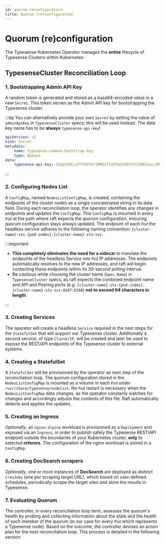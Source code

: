 ```yaml
---
id: quorum-reconfiguration
title: Quorum (re)configuration
---
```


# Quorum (re)configuration

The Typesense Kubernetes Operator manages the **entire** lifecycle of Typesense Clusters within Kubernetes:

## TypesenseCluster Reconciliation Loop

### 1. Bootstrapping Admin API Key

A random token is generated and stored as a base64-encoded value in a new `Secret`. This token serves as the Admin API key for bootstrapping the Typesense cluster.

:::tip
You can alternatively provide your own `Secret` by setting the value of `adminApiKey` in `TypesenseCluster` specs; this will be used instead. The data key name has to be **always** `typesense-api-key`!

```yaml
apiVersion: v1
kind: Secret
metadata:
    name: typesense-common-bootstrap-key
    type: Opaque
data:
    typesense-api-key: SXdpVG9CcnFYTHZYeTJNMG1TS1hPaGt0dlFUY3VWUloxc1M5REtsRUNtMFFwQU93R1hoanVIVWJLQnE2ejdlSQ==
```

:::

### 2. Configuring Nodes List

A `ConfigMap`, named `NodesListConfigMap`, is created, containing the endpoints of the cluster nodes as a single concatenated string in its data field. During each reconciliation loop, the operator identifies any changes in endpoints and updates the `ConfigMap`. This `ConfigMap` is mounted in every `Pod` at the path where raft expects the quorum configuration, ensuring quorum configuration stays always updated. The endpoint of each `Pod` the headless service adheres to the following naming convention:  `{cluster-name}-sts-{pod-index}.{cluster-name}-sts-svc`.

:::important

- **This completely eliminates the need for a sidecar** to translate the endpoints of the headless Service into `Pod` IP addresses. The endpoints automatically resolves to the new IP addresses, and raft will begin contacting these endpoints within its 30-second polling interval.
- Be cautious while choosing the cluster name (`Spec.Name`) in `TypesenseCluster` specs, as raft expects the combined endpoint name and API and Peering ports (e.g. `{cluster-name}-sts-{pod-index}.{cluster-name}-sts-svc:8107:8108`) **not to exceed 64 characters in length**.

:::

### 3. Creating Services

The operator will create a headless `Service` required in the next steps for the `StatefulSet` that will support our Typesense cluster. Additionally a second service, of type `ClusterIP`, will be created and later be used to expose the REST/API endpoints of the Typesense cluster to external systems.

### 4. Creating a StatefulSet

A `StatefulSet` will be provisioned by the operator as next step of the reconciliation loop. The quorum configuration stored in the `NodesListConfigMap` is mounted as a volume in each `Pod` under `/usr/share/typesense/nodelist`. No `Pod` restart is necessary when the `NodesListConfigMap` data changes, as the operator constanly watches for changes and accordingly adjusts the contents of this file. Raft automatically detects and applies the updates.

### 5. Creating an Ingress

*Optionally*, an `nginx:alpine` workload is provisioned as a `Deployment` and exposed via an `Ingress`, in order to publish safely the Typesense REST/API endpoint outside the boundaries of your Kubernetes cluster, **only** to selected **referers**. The configuration of the nginx workload is stored in a `ConfigMap`.

### 6. Creating DocSearch scrapers

*Optionally*, one or more instances of **DocSearch** are deployed as distinct `CronJobs` (one per scraping target URL), which based on user-defined schedules, periodically scrape the target sites and store the results in Typesense.

### 7. Evaluating Quorum

The controller, in every reconciliation loop term, assesses the quorum's health by probing and collecting information about the state and the health of each member of the quorum (in our case for every `Pod` which represents a Typesense node). Based on the outcome, the controller devises an action plan for the next reconciliation loop. This process is detailed in the following section:
